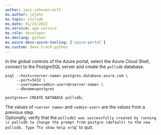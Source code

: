 ```yaml
---
author: jess-johnson-msft
ms.author: jejohn
ms.topic: include
ms.date: 01/25/2022
ms.service: app-service
ms.role: developer
ms.devlang: python
ms.azure.devx-azure-tooling: ['azure-portal']
ms.custom: devx-track-python
---
```


In the global controls of the Azure portal, select the Azure Cloud Shell, connect to the PostgreSQL server and create the `pollsdb` database.

```Console
psql --host=<server-name>.postgres.database.azure.com \
     --port=5432 \
     --username=<admin-user>@<server-name> \
     --dbname=postgres

postgres=> CREATE DATABASE pollsdb;
```

The values of `<server name>` and `<admin-user>` are the values from a previous step.
<br>
Optionally, verify that the `pollsdb1 was successfully created by running \c pollsdb to change the prompt from postgre (default) to the new pollsdb. Type `\?` to show help or `\q` to quit.